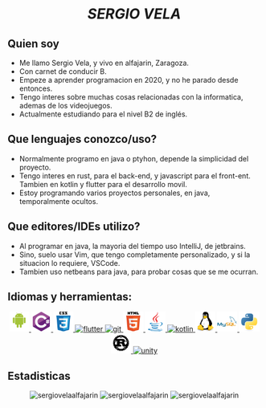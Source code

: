 <h1> <em> <p align="center" >SERGIO VELA</p> </em> </h1>
<!-- 
<div align="center">
  <a href="https://git.io/typing-svg">
  
    <kbd>
      <img src="https://readme-typing-svg.herokuapp.com?duration=3000&color=00F722&background=000000&center=true&vCenter=true&width=600&height=40&lines=Siempre+informandome+y+aprendiendo;Interes+en+Java%2C+c%23%2C+python%2C+rust+y+mas;Programando+mi+juego+en+java"/>
    </kbd>
  </a>
</div>

<hr/>
-->

## Quien soy

<ul>
  <li> Me llamo Sergio Vela, y vivo en alfajarin, Zaragoza. </li>
  <li> Con carnet de conducir B. </li>
  <li> Empeze a aprender programacion en 2020,  y no he parado desde entonces. </li>
  <li> Tengo interes sobre muchas cosas relacionadas con la informatica, ademas de los videojuegos. </li>
  <li> Actualmente estudiando para el nivel B2 de inglés. </li>
</ul>

<!-- agregar imagenes -->

## Que lenguajes conozco/uso?

<ul>
  <li> Normalmente programo en java o ptyhon, depende la simplicidad del proyecto. </li>
  <li> Tengo interes en rust, para el back-end, y javascript para el front-ent. Tambien en kotlin y flutter para el desarrollo movil. </li>
  <li> Estoy programando varios proyectos personales, en java, temporalmente ocultos. </li>
</ul>

<!-- agregar imagenes -->

## Que editores/IDEs utilizo?

<ul>
  <li> Al programar en java, la mayoria del tiempo uso IntelliJ, de jetbrains. </li>
  <li> Sino, suelo usar Vim, que tengo completamente personalizado, y si la situacion lo requiere, VSCode. </li>
  <li> Tambien uso netbeans para java, para probar cosas que se me ocurran. </li>
</ul>

## Idiomas y herramientas:

<div align="center">
<a href="https://developer.android.com" target="_blank" rel="noreferrer"> <img src="https://raw.githubusercontent.com/devicons/devicon/master/icons/android/android-original-wordmark.svg" alt="android" width="40" height="40"/> </a> <a href="https://www.w3schools.com/cs/" target="_blank" rel="noreferrer"> <img src="https://raw.githubusercontent.com/devicons/devicon/master/icons/csharp/csharp-original.svg" alt="csharp" width="40" height="40"/> </a> <a href="https://www.w3schools.com/css/" target="_blank" rel="noreferrer"> <img src="https://raw.githubusercontent.com/devicons/devicon/master/icons/css3/css3-original-wordmark.svg" alt="css3" width="40" height="40"/> </a> <a href="https://flutter.dev" target="_blank" rel="noreferrer"> <img src="https://www.vectorlogo.zone/logos/flutterio/flutterio-icon.svg" alt="flutter" width="40" height="40"/> </a> <a href="https://git-scm.com/" target="_blank" rel="noreferrer"> <img src="https://www.vectorlogo.zone/logos/git-scm/git-scm-icon.svg" alt="git" width="40" height="40"/> </a> <a href="https://www.w3.org/html/" target="_blank" rel="noreferrer"> <img src="https://raw.githubusercontent.com/devicons/devicon/master/icons/html5/html5-original-wordmark.svg" alt="html5" width="40" height="40"/> </a> <a href="https://www.java.com" target="_blank" rel="noreferrer"> <img src="https://raw.githubusercontent.com/devicons/devicon/master/icons/java/java-original.svg" alt="java" width="40" height="40"/> </a> <a href="https://kotlinlang.org" target="_blank" rel="noreferrer"> <img src="https://www.vectorlogo.zone/logos/kotlinlang/kotlinlang-icon.svg" alt="kotlin" width="40" height="40"/> </a> <a href="https://www.linux.org/" target="_blank" rel="noreferrer"> <img src="https://raw.githubusercontent.com/devicons/devicon/master/icons/linux/linux-original.svg" alt="linux" width="40" height="40"/> </a> <a href="https://www.mysql.com/" target="_blank" rel="noreferrer"> <img src="https://raw.githubusercontent.com/devicons/devicon/master/icons/mysql/mysql-original-wordmark.svg" alt="mysql" width="40" height="40"/> </a> <a href="https://www.python.org" target="_blank" rel="noreferrer"> <img src="https://raw.githubusercontent.com/devicons/devicon/master/icons/python/python-original.svg" alt="python" width="40" height="40"/> </a> <a href="https://www.rust-lang.org" target="_blank" rel="noreferrer"> <img src="https://raw.githubusercontent.com/devicons/devicon/master/icons/rust/rust-plain.svg" alt="rust" width="40" height="40"/> </a> <a href="https://unity.com/" target="_blank" rel="noreferrer"> <img src="https://www.vectorlogo.zone/logos/unity3d/unity3d-icon.svg" alt="unity" width="40" height="40"/> </a>
</div>

## Estadisticas

<div align="center"> 
<img width="300px" src="https://github-readme-stats.vercel.app/api/top-langs?username=sergiovelaalfajarin&show_icons=true&locale=en&layout=compact" alt="sergiovelaalfajarin" />

<img  width="300px" src="https://github-readme-stats.vercel.app/api?username=sergiovelaalfajarin&show_icons=true&locale=en" alt="sergiovelaalfajarin" />

<img  width="300px" src="https://github-readme-streak-stats.herokuapp.com/?user=sergiovelaalfajarin&" alt="sergiovelaalfajarin" />

</div>

<!-- agregar imagenes -->
